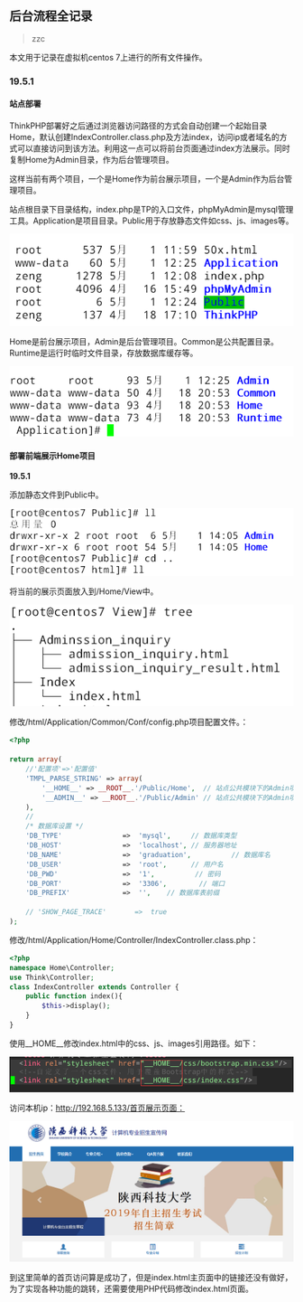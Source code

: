 ## 后台流程全记录

> zzc

本文用于记录在虚拟机centos  7上进行的所有文件操作。

### 19.5.1

#### 站点部署

ThinkPHP部署好之后通过浏览器访问路径的方式会自动创建一个起始目录Home，默认创建IndexController.class.php及方法index，访问ip或者域名的方式可以直接访问到该方法。利用这一点可以将前台页面通过index方法展示。同时复制Home为Admin目录，作为后台管理项目。

这样当前有两个项目，一个是Home作为前台展示项目，一个是Admin作为后台管理项目。

站点根目录下目录结构，index.php是TP的入口文件，phpMyAdmin是mysql管理工具。Application是项目目录。Public用于存放静态文件如css、js、images等。

![站点根目录](后台流程全记录.assets/1556684956750.png)

Home是前台展示项目，Admin是后台管理项目。Common是公共配置目录。Runtime是运行时临时文件目录，存放数据库缓存等。

![1556685080246](后台流程全记录.assets/1556685080246.png)

#### 部署前端展示Home项目

**19.5.1**

添加静态文件到Public中。

![public](后台流程全记录.assets/1556690958591.png)

将当前的展示页面放入到/Home/View中。

![View目录树](后台流程全记录.assets/1556691809014.png)

修改/html/Application/Common/Conf/config.php项目配置文件。：

```php
<?php

return array(
	//'配置项'=>'配置值'
    'TMPL_PARSE_STRING' => array(
        '__HOME__' => __ROOT__.'/Public/Home',  // 站点公共模块下的Admin项目
        '__ADMIN__' => __ROOT__.'/Public/Admin' // 站点公共模块下的Admin项目
    ), 
    //
    /* 数据库设置 */
    'DB_TYPE'               =>  'mysql',     // 数据库类型
    'DB_HOST'               =>  'localhost', // 服务器地址
    'DB_NAME'               =>  'graduation',          // 数据库名
    'DB_USER'               =>  'root',      // 用户名
    'DB_PWD'                =>  '1',          // 密码
    'DB_PORT'               =>  '3306',        // 端口
    'DB_PREFIX'             =>  '',    // 数据库表前缀

    // 'SHOW_PAGE_TRACE'       =>  true
);
```

修改/html/Application/Home/Controller/IndexController.class.php：

```php
<?php
namespace Home\Controller;
use Think\Controller;
class IndexController extends Controller {
    public function index(){
        $this->display();
    }
}
```

使用__HOME\_\_修改index.html中的css、js、images引用路径。如下：

![使用__HOME__](后台流程全记录.assets/1556692131059.png)

访问本机ip：http://192.168.5.133/首页展示页面：

![ip访问首页](后台流程全记录.assets/1556692183700.png)

到这里简单的首页访问算是成功了，但是index.html主页面中的链接还没有做好，为了实现各种功能的跳转，还需要使用PHP代码修改index.html页面。